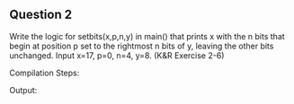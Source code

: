 ## Question 2

Write the logic for setbits(x,p,n,y) in main() that prints x with the n bits that begin at position p set to the rightmost n bits of y, leaving the other bits unchanged. Input x=17, p=0, n=4, y=8. (K&R Exercise 2-6)

Compilation Steps:  

Output:
